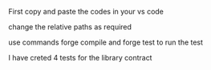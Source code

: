 First copy and paste the codes in your vs code 

change the relative paths as required 

use commands forge compile and forge test to run the test

I have creted 4 tests for the library contract
